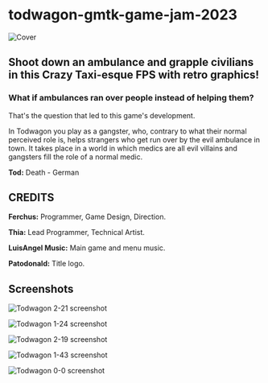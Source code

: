 # todwagon-gmtk-game-jam-2023

![Cover](https://github.com/FerchusGames/todwagon-gmtk-game-jam-2023/assets/98918903/2d304141-909a-4aaa-8e72-0042b01c77c8)

## Shoot down an ambulance and grapple civilians in this Crazy Taxi-esque FPS with retro graphics!

### What if ambulances ran over people instead of helping them?

That's the question that led to this game's development. 

In Todwagon you play as a gangster, who, contrary to what their normal perceived role is, helps strangers who get run over by the evil ambulance in town. It takes place in a world in which medics are all evil villains and gangsters fill the role of a normal medic.

**Tod:** Death - German

## CREDITS

**Ferchus:** Programmer, Game Design, Direction.

**Thia:** Lead Programmer, Technical Artist.

**LuisAngel Music:** Main game and menu music.

**Patodonald:** Title logo. 

## Screenshots

![Todwagon 2-21 screenshot](https://github.com/FerchusGames/todwagon-gmtk-game-jam-2023/assets/98918903/1aa4ec7e-b154-45ee-8e36-584a95c74457)

![Todwagon 1-24 screenshot](https://github.com/FerchusGames/todwagon-gmtk-game-jam-2023/assets/98918903/d6e1d3a4-1273-40fb-9eaa-e7eab7d5a0c1)

![Todwagon 2-19 screenshot](https://github.com/FerchusGames/todwagon-gmtk-game-jam-2023/assets/98918903/514a643b-07d0-46eb-890c-316870e17a5c)

![Todwagon 1-43 screenshot](https://github.com/FerchusGames/todwagon-gmtk-game-jam-2023/assets/98918903/6342d370-1a81-44e8-b921-928e08702a99)

![Todwagon 0-0 screenshot](https://github.com/FerchusGames/todwagon-gmtk-game-jam-2023/assets/98918903/164058ae-8e55-4fff-80c7-f47175110d32)
